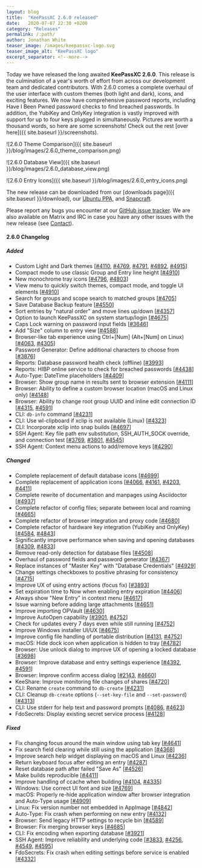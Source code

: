 ```yaml
---
layout: blog
title:  "KeePassXC 2.6.0 released"
date:   2020-07-07 22:30 +0200
category: "Releases"
permalink: /:path/
author: Jonathan White
teaser_image: /images/keepassxc-logo.svg
teaser_image_alt: "KeePassXC logo"
excerpt_separator: <!--more-->
---
```


Today we have released the long awaited **KeePassXC 2.6.0**. This release is the culmination of a year's worth of 
effort from across our development team and dedicated contributors. With 2.6.0 comes a complete overhaul of the
user interface with custom themes (both light and dark), icons, and exciting features. We now have comprehensive 
password reports, including Have I Been Pwned password checks to find breached passwords. In addition, the YubiKey
and OnlyKey integration is vastly improved with support for up to four keys plugged in simultaneously. Pictures are 
worth a thousand words, so here are some screenshots! Check out the rest [over here]({{ site.baseurl }}/screenshots).

![2.6.0 Theme Comparison]({{ site.baseurl }}/blog/images/2.6.0_theme_comparison.png)

<!--more-->

![2.6.0 Database View]({{ site.baseurl }}/blog/images/2.6.0_database_view.png)

![2.6.0 Entry Icons]({{ site.baseurl }}/blog/images/2.6.0_entry_icons.png)

The new release can be downloaded from our
[downloads page]({{ site.baseurl }}/download), our
[Ubuntu PPA](https://launchpad.net/~phoerious/+archive/ubuntu/keepassxc/),
and [Snapcraft](https://snapcraft.io/keepassxc/).

Please report any bugs you encounter at our [GitHub issue tracker](https://github.com/keepassxreboot/keepassxc/issues).
We are also available on Matrix and IRC in case you have any other issues with the new release
(see [Contact](/team/#contact)).

#### 2.6.0 Changelog

##### Added

- Custom Light and Dark themes [[#4110](https://github.com/keepassxreboot/keepassxc/pull/4110), [#4769](https://github.com/keepassxreboot/keepassxc/pull/4769), [#4791](https://github.com/keepassxreboot/keepassxc/pull/4791), [#4892](https://github.com/keepassxreboot/keepassxc/pull/4892), [#4915](https://github.com/keepassxreboot/keepassxc/pull/4915)]
- Compact mode to use classic Group and Entry line height [[#4910](https://github.com/keepassxreboot/keepassxc/pull/4910)]
- New monochrome tray icons [[#4796](https://github.com/keepassxreboot/keepassxc/pull/4796), [#4803](https://github.com/keepassxreboot/keepassxc/pull/4803)]
- View menu to quickly switch themes, compact mode, and toggle UI elements [[#4910](https://github.com/keepassxreboot/keepassxc/pull/4910)]
- Search for groups and scope search to matched groups [[#4705](https://github.com/keepassxreboot/keepassxc/pull/4705)]
- Save Database Backup feature [[#4550](https://github.com/keepassxreboot/keepassxc/pull/4550)]
- Sort entries by "natural order" and move lines up/down [[#4357](https://github.com/keepassxreboot/keepassxc/pull/4357)]
- Option to launch KeePassXC on system startup/login [[#4675](https://github.com/keepassxreboot/keepassxc/pull/4675)]
- Caps Lock warning on password input fields [[#3646](https://github.com/keepassxreboot/keepassxc/pull/3646)]
- Add "Size" column to entry view [[#4588](https://github.com/keepassxreboot/keepassxc/pull/4588)]
- Browser-like tab experience using Ctrl+[Num] (Alt+[Num] on Linux) [[#4063](https://github.com/keepassxreboot/keepassxc/pull/4063), [#4305](https://github.com/keepassxreboot/keepassxc/pull/4305)]
- Password Generator: Define additional characters to choose from [[#3876](https://github.com/keepassxreboot/keepassxc/pull/3876)]
- Reports: Database password health check (offline) [[#3993](https://github.com/keepassxreboot/keepassxc/pull/3993)]
- Reports: HIBP online service to check for breached passwords [[#4438](https://github.com/keepassxreboot/keepassxc/pull/4438)]
- Auto-Type: DateTime placeholders [[#4409](https://github.com/keepassxreboot/keepassxc/pull/4409)]
- Browser: Show group name in results sent to browser extension [[#4111](https://github.com/keepassxreboot/keepassxc/pull/4111)]
- Browser: Ability to define a custom browser location (macOS and Linux only) [[#4148](https://github.com/keepassxreboot/keepassxc/pull/4148)]
- Browser: Ability to change root group UUID and inline edit connection ID [[#4315](https://github.com/keepassxreboot/keepassxc/pull/4315), [#4591](https://github.com/keepassxreboot/keepassxc/pull/4591)]
- CLI: `db-info` command [[#4231](https://github.com/keepassxreboot/keepassxc/pull/4231)]
- CLI: Use wl-clipboard if xclip is not available (Linux) [[#4323](https://github.com/keepassxreboot/keepassxc/pull/4323)]
- CLI: Incorporate xclip into snap builds [[#4697](https://github.com/keepassxreboot/keepassxc/pull/4697)]
- SSH Agent: Key file path env substitution, SSH_AUTH_SOCK override, and connection test [[#3769](https://github.com/keepassxreboot/keepassxc/pull/3769), [#3801](https://github.com/keepassxreboot/keepassxc/pull/3801), [#4545](https://github.com/keepassxreboot/keepassxc/pull/4545)]
- SSH Agent: Context menu actions to add/remove keys [[#4290](https://github.com/keepassxreboot/keepassxc/pull/4290)]

##### Changed

- Complete replacement of default database icons [[#4699](https://github.com/keepassxreboot/keepassxc/pull/4699)]
- Complete replacement of application icons [[#4066](https://github.com/keepassxreboot/keepassxc/pull/4066), [#4161](https://github.com/keepassxreboot/keepassxc/pull/4161), [#4203](https://github.com/keepassxreboot/keepassxc/pull/4203), [#4411](https://github.com/keepassxreboot/keepassxc/pull/4411)]
- Complete rewrite of documentation and manpages using Asciidoctor [[#4937](https://github.com/keepassxreboot/keepassxc/pull/4937)]
- Complete refactor of config files; separate between local and roaming [[#4665](https://github.com/keepassxreboot/keepassxc/pull/4665)]
- Complete refactor of browser integration and proxy code [[#4680](https://github.com/keepassxreboot/keepassxc/pull/4680)]
- Complete refactor of hardware key integration (YubiKey and OnlyKey) [[#4584](https://github.com/keepassxreboot/keepassxc/pull/4584), [#4843](https://github.com/keepassxreboot/keepassxc/pull/4843)]
- Significantly improve performance when saving and opening databases [[#4309](https://github.com/keepassxreboot/keepassxc/pull/4309), [#4833](https://github.com/keepassxreboot/keepassxc/pull/4833)]
- Remove read-only detection for database files [[#4508](https://github.com/keepassxreboot/keepassxc/pull/4508)]
- Overhaul of password fields and password generator [[#4367](https://github.com/keepassxreboot/keepassxc/pull/4367)]
- Replace instances of "Master Key" with "Database Credentials" [[#4929](https://github.com/keepassxreboot/keepassxc/pull/4929)]
- Change settings checkboxes to positive phrasing for consistency [[#4715](https://github.com/keepassxreboot/keepassxc/pull/4715)]
- Improve UX of using entry actions (focus fix) [[#3893](https://github.com/keepassxreboot/keepassxc/pull/3893)]
- Set expiration time to Now when enabling entry expiration [[#4406](https://github.com/keepassxreboot/keepassxc/pull/4406)]
- Always show "New Entry" in context menu [[#4617](https://github.com/keepassxreboot/keepassxc/pull/4617)]
- Issue warning before adding large attachments [[#4651](https://github.com/keepassxreboot/keepassxc/pull/4651)]
- Improve importing OPVault [[#4630](https://github.com/keepassxreboot/keepassxc/pull/4630)]
- Improve AutoOpen capability [[#3901](https://github.com/keepassxreboot/keepassxc/pull/3901), [#4752](https://github.com/keepassxreboot/keepassxc/pull/4752)]
- Check for updates every 7 days even while still running [[#4752](https://github.com/keepassxreboot/keepassxc/pull/4752)]
- Improve Windows installer UI/UX [[#4675](https://github.com/keepassxreboot/keepassxc/pull/4675)]
- Improve config file handling of portable distribution [[#4131](https://github.com/keepassxreboot/keepassxc/pull/4131), [#4752](https://github.com/keepassxreboot/keepassxc/pull/4752)]
- macOS: Hide dock icon when application is hidden to tray [[#4782](https://github.com/keepassxreboot/keepassxc/pull/4782)]
- Browser: Use unlock dialog to improve UX of opening a locked database [[#3698](https://github.com/keepassxreboot/keepassxc/pull/3698)]
- Browser: Improve database and entry settings experience [[#4392](https://github.com/keepassxreboot/keepassxc/pull/4392), [#4591](https://github.com/keepassxreboot/keepassxc/pull/4591)]
- Browser: Improve confirm access dialog [[#2143](https://github.com/keepassxreboot/keepassxc/pull/2143), [#4660](https://github.com/keepassxreboot/keepassxc/pull/4660)]
- KeeShare: Improve monitoring file changes of shares [[#4720](https://github.com/keepassxreboot/keepassxc/pull/4720)]
- CLI: Rename `create` command to `db-create` [[#4231](https://github.com/keepassxreboot/keepassxc/pull/4231)]
- CLI: Cleanup `db-create` options (`--set-key-file` and `--set-password`) [[#4313](https://github.com/keepassxreboot/keepassxc/pull/4313)]
- CLI: Use stderr for help text and password prompts [[#4086](https://github.com/keepassxreboot/keepassxc/pull/4086), [#4623](https://github.com/keepassxreboot/keepassxc/pull/4623)]
- FdoSecrets: Display existing secret service process [[#4128](https://github.com/keepassxreboot/keepassxc/pull/4128)]

##### Fixed

- Fix changing focus around the main window using tab key [[#4641](https://github.com/keepassxreboot/keepassxc/pull/4641)]
- Fix search field clearing while still using the application [[#4368](https://github.com/keepassxreboot/keepassxc/pull/4368)]
- Improve search help widget displaying on macOS and Linux [[#4236](https://github.com/keepassxreboot/keepassxc/pull/4236)]
- Return keyboard focus after editing an entry [[#4287](https://github.com/keepassxreboot/keepassxc/pull/4287)]
- Reset database path after failed "Save As" [[#4526](https://github.com/keepassxreboot/keepassxc/pull/4526)]
- Make builds reproducible [[#4411](https://github.com/keepassxreboot/keepassxc/pull/4411)]
- Improve handling of ccache when building [[#4104](https://github.com/keepassxreboot/keepassxc/pull/4104), [#4335](https://github.com/keepassxreboot/keepassxc/pull/4335)]
- Windows: Use correct UI font and size [[#4769](https://github.com/keepassxreboot/keepassxc/pull/4769)]
- macOS: Properly re-hide application window after browser integration and Auto-Type usage [[#4909](https://github.com/keepassxreboot/keepassxc/pull/4909)]
- Linux: Fix version number not embedded in AppImage [[#4842](https://github.com/keepassxreboot/keepassxc/pull/4842)]
- Auto-Type: Fix crash when performing on new entry [[#4132](https://github.com/keepassxreboot/keepassxc/pull/4132)]
- Browser: Send legacy HTTP settings to recycle bin [[#4589](https://github.com/keepassxreboot/keepassxc/pull/4589)]
- Browser: Fix merging browser keys [[#4685](https://github.com/keepassxreboot/keepassxc/pull/4685)]
- CLI: Fix encoding when exporting database [[#3921](https://github.com/keepassxreboot/keepassxc/pull/3921)]
- SSH Agent: Improve reliability and underlying code [[#3833](https://github.com/keepassxreboot/keepassxc/pull/3833), [#4256](https://github.com/keepassxreboot/keepassxc/pull/4256), [#4549](https://github.com/keepassxreboot/keepassxc/pull/4549), [#4595](https://github.com/keepassxreboot/keepassxc/pull/4595)]
- FdoSecrets: Fix crash when editing settings before service is enabled [[#4332](https://github.com/keepassxreboot/keepassxc/pull/4332)]

